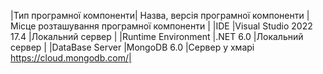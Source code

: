 |Тип програмної компоненти|	Назва, версія програмної компоненти   |	Місце розташування програмної компоненти |
|IDE	                    |Visual Studio 2022 17.4	              |Локальний сервер                          |
|Runtime Environment	    |.NET 6.0                               |Локальний сервер                          |
|DataBase Server          |MongoDB 6.0	                          |Сервер у хмарі  https://cloud.mongodb.com/|
